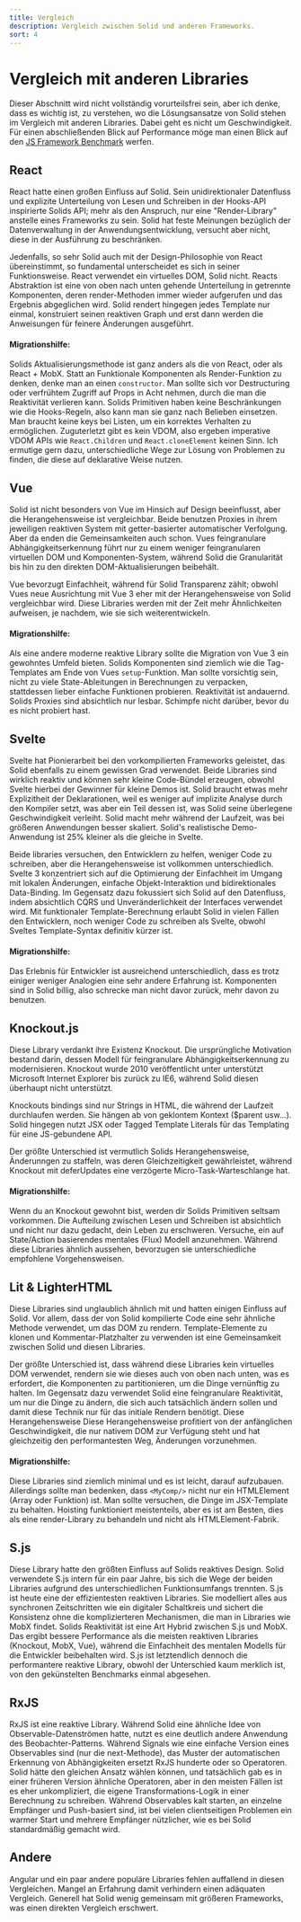 ```yaml
---
title: Vergleich
description: Vergleich zwischen Solid und anderen Frameworks.
sort: 4
---
```


# Vergleich mit anderen Libraries

Dieser Abschnitt wird nicht vollständig vorurteilsfrei sein, aber ich denke, dass es wichtig ist, zu verstehen, wo die Lösungsansatze von Solid stehen im Vergleich mit anderen Libraries. Dabei geht es nicht um Geschwindigkeit. Für einen abschließenden Blick auf Performance möge man einen Blick auf den [JS Framework Benchmark](https://github.com/krausest/js-framework-benchmark) werfen.

## React

React hatte einen großen Einfluss auf Solid. Sein unidirektionaler Datenfluss und explizite Unterteilung von Lesen und Schreiben in der Hooks-API inspirierte Solids API; mehr als den Anspruch, nur eine "Render-Library" anstelle eines Frameworks zu sein. Solid hat feste Meinungen bezüglich der Datenverwaltung in der Anwendungsentwicklung, versucht aber nicht, diese in der Ausführung zu beschränken.

Jedenfalls, so sehr Solid auch mit der Design-Philosophie von React übereinstimmt, so fundamental unterscheidet es sich in seiner Funktionsweise. React verwendet ein virtuelles DOM, Solid nicht. Reacts Abstraktion ist eine von oben nach unten gehende Unterteilung in getrennte Komponenten, deren render-Methoden immer wieder aufgerufen und das Ergebnis abgeglichen wird. Solid rendert hingegen jedes Template nur einmal, konstruiert seinen reaktiven Graph und erst dann werden die Anweisungen für feinere Änderungen ausgeführt.

#### Migrationshilfe:

Solids Aktualisierungsmethode ist ganz anders als die von React, oder als React + MobX. Statt an Funktionale Komponenten als Render-Funktion zu denken, denke man an einen `constructor`. Man sollte sich vor Destructuring oder verfrühtem Zugriff auf Props in Acht nehmen, durch die man die Reaktivität verlieren kann. Solids Primitiven haben keine Beschränkungen wie die Hooks-Regeln, also kann man sie ganz nach Belieben einsetzen. Man braucht keine keys bei Listen, um ein korrektes Verhalten zu ermöglichen. Zuguterletzt gibt es kein VDOM, also ergeben imperative VDOM APIs wie `React.Children` und `React.cloneElement` keinen Sinn. Ich ermutige gern dazu, unterschiedliche Wege zur Lösung von Problemen zu finden, die diese auf deklarative Weise nutzen.

## Vue

Solid ist nicht besonders von Vue im Hinsich auf Design beeinflusst, aber die Herangehensweise ist vergleichbar. Beide benutzen Proxies in ihrem jeweiligen reaktiven System mit getter-basierter automatischer Verfolgung. Aber da enden die Gemeinsamkeiten auch schon. Vues feingranulare Abhängigkeitserkennung führt nur zu einem weniger feingranularen virtuellen DOM und Komponenten-System, während Solid die Granularität bis hin zu den direkten DOM-Aktualisierungen beibehält.

Vue bevorzugt Einfachheit, während für Solid Transparenz zählt; obwohl Vues neue Ausrichtung mit Vue 3 eher mit der Herangehensweise von Solid vergleichbar wird. Diese Libraries werden mit der Zeit mehr Ähnlichkeiten aufweisen, je nachdem, wie sie sich weiterentwickeln.

#### Migrationshilfe:

Als eine andere moderne reaktive Library sollte die Migration von Vue 3 ein gewohntes Umfeld bieten. Solids Komponenten sind ziemlich wie die Tag-Templates am Ende von Vues `setup`-Funktion. Man sollte vorsichtig sein, nicht zu viele State-Ableitungen in Berechnungen zu verpacken, stattdessen lieber einfache Funktionen probieren. Reaktivität ist andauernd. Solids Proxies sind absichtlich nur lesbar. Schimpfe nicht darüber, bevor du es nicht probiert hast.

## Svelte

Svelte hat Pionierarbeit bei den vorkompilierten Frameworks geleistet, das Solid ebenfalls zu einem gewissen Grad verwendet. Beide Libraries sind wirklich reaktiv und können sehr kleine Code-Bündel erzeugen, obwohl Svelte hierbei der Gewinner für kleine Demos ist. Solid braucht etwas mehr Explizitheit der Deklarationen, weil es weniger auf implizite Analyse durch den Kompiler setzt, was aber ein Teil dessen ist, was Solid seine überlegene Geschwindigkeit verleiht. Solid macht mehr während der Laufzeit, was bei größeren Anwendungen besser skaliert. Solid's realistische Demo-Anwendung ist 25% kleiner als die gleiche in Svelte.

Beide libraries versuchen, den Entwicklern zu helfen, weniger Code zu schreiben, aber die Herangehensweise ist vollkommen unterschiedlich. Svelte 3 konzentriert sich auf die Optimierung der Einfachheit im Umgang mit lokalen Änderungen, einfache Objekt-Interaktion und bidirektionales Data-Binding. Im Gegensatz dazu fokussiert sich Solid auf den Datenfluss, indem absichtlich CQRS und Unveränderlichkeit der Interfaces verwendet wird. Mit funktionaler Template-Berechnung erlaubt Solid in vielen Fällen den Entwicklern, noch weniger Code zu schreiben als Svelte, obwohl Sveltes Template-Syntax definitiv kürzer ist.

#### Migrationshilfe:

Das Erlebnis für Entwickler ist ausreichend unterschiedlich, dass es trotz einiger weniger Analogien eine sehr andere Erfahrung ist. Komponenten sind in Solid billig, also schrecke man nicht davor zurück, mehr davon zu benutzen.

## Knockout.js

Diese Library verdankt ihre Existenz Knockout. Die ursprüngliche Motivation bestand darin, dessen Modell für feingranulare Abhängigkeitserkennung zu modernisieren. Knockout wurde 2010 veröffentlicht unter unterstützt Microsoft Internet Explorer bis zurück zu IE6, während Solid diesen überhaupt nicht unterstützt.

Knockouts bindings sind nur Strings in HTML, die während der Laufzeit durchlaufen werden. Sie hängen ab von geklontem Kontext ($parent usw...). Solid hingegen nutzt JSX oder Tagged Template Literals für das Templating für eine JS-gebundene API.

Der größte Unterschied ist vermutlich Solids Herangehensweise, Änderunngen zu staffeln, was deren Gleichzeitigkeit gewährleistet, während Knockout mit deferUpdates eine verzögerte Micro-Task-Warteschlange hat.

#### Migrationshilfe:

Wenn du an Knockout gewohnt bist, werden dir Solids Primitiven seltsam vorkommen. Die Aufteilung zwischen Lesen und Schreiben ist absichtlich und nicht nur dazu gedacht, dein Leben zu erschweren. Versuche, ein auf State/Action basierendes mentales (Flux) Modell anzunehmen. Während diese Libraries ähnlich aussehen, bevorzugen sie unterschiedliche empfohlene Vorgehensweisen.

## Lit & LighterHTML

Diese Libraries sind unglaublich ähnlich mit und hatten einigen Einfluss auf Solid. Vor allem, dass der von Solid kompilierte Code eine sehr ähnliche Methode verwendet, um das DOM zu rendern. Template-Elemente zu klonen und Kommentar-Platzhalter zu verwenden ist eine Gemeinsamkeit zwischen Solid und diesen Libraries.

Der größte Unterschied ist, dass während diese Libraries kein virtuelles DOM verwendet, rendern sie wie dieses auch von oben nach unten, was es erfordert, die Komponenten zu partitionieren, um die Dinge vernünftig zu halten. Im Gegensatz dazu verwendet Solid eine feingranulare Reaktivität, um nur die Dinge zu ändern, die sich auch tatsächlich ändern sollen und damit diese Technik nur für das initiale Rendern benötigt. Diese Herangehensweise Diese Herangehensweise profitiert von der anfänglichen Geschwindigkeit, die nur nativem DOM zur Verfügung steht und hat gleichzeitig den performantesten Weg, Änderungen vorzunehmen.

#### Migrationshilfe:

Diese Libraries sind ziemlich minimal und es ist leicht, darauf aufzubauen. Allerdings sollte man bedenken, dass `<MyComp/>` nicht nur ein HTMLElement (Array oder Funktion) ist. Man sollte versuchen, die Dinge im JSX-Template zu behalten. Hoisting funktioniert meistenteils, aber es ist am Besten, dies als eine render-Library zu behandeln und nicht als HTMLElement-Fabrik.

## S.js

Diese Library hatte den größten Einfluss auf Solids reaktives Design. Solid verwendete S.js intern für ein paar Jahre, bis sich die Wege der beiden Libraries aufgrund des unterschiedlichen Funktionsumfangs trennten. S.js ist heute eine der effizientesten reaktiven Libraries. Sie modelliert alles aus synchronen Zeitschritten wie ein digitaler Schaltkreis und sichert die Konsistenz ohne die komplizierteren Mechanismen, die man in Libraries wie MobX findet. Solids Reaktivität ist eine Art Hybrid zwischen S.js und MobX. Das ergibt bessere Performance als die meisten reaktiven Libraries (Knockout, MobX, Vue), während die Einfachheit des mentalen Modells für die Entwickler beibehalten wird. S.js ist letztendlich dennoch die performantere reaktive Library, obwohl der Unterschied kaum merklich ist, von den gekünstelten Benchmarks einmal abgesehen.

## RxJS

RxJS ist eine reaktive Library. Während Solid eine ähnliche Idee von Observable-Datenströmen hatte, nutzt es eine deutlich andere Anwendung des Beobachter-Patterns. Während Signals wie eine einfache Version eines Observables sind (nur die next-Methode), das Muster der automatischen Erkennung von Abhängigkeiten ersetzt RxJS hunderte oder so Operatoren. Solid hätte den gleichen Ansatz wählen können, und tatsächlich gab es in einer früheren Version ähnliche Operatoren, aber in den meisten Fällen ist es eher unkompliziert, die eigene Transformations-Logik in einer Berechnung zu schreiben. Während Observables kalt starten, an einzelne Empfänger und Push-basiert sind, ist bei vielen clientseitigen Problemen ein warmer Start und mehrere Empfänger nützlicher, wie es bei Solid standardmäßig gemacht wird.

## Andere

Angular und ein paar andere populäre Libraries fehlen auffallend in diesen Vergleichen. Mangel an Erfahrung damit verhindern einen adäquaten Vergleich. Generell hat Solid wenig gemeinsam mit größeren Frameworks, was einen direkten Vergleich erschwert.
